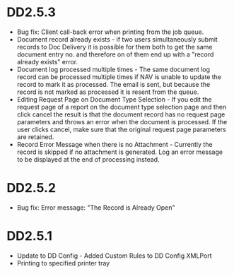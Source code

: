 # DD2.5.3
- Bug fix: Client call-back error when printing from the job queue.
- Document record already exists - if two users simultaneously submit records to Doc Delivery it is possible for them both to get the same document entry no. and therefore on of them end up with a "record already exists" error.
- Document log processed multiple times - The same document log record can be processed multiple times if NAV is unable to update the record to mark it as processed. The email is sent, but because the record is not marked as processed it is resent from the queue.
- Editing Request Page on Document Type Selection -  If you edit the request page of a report on the document type selection page and then click cancel the result is that the document record has no request page parameters and throws an error when the document is processed. If the user clicks cancel, make sure that the original request page parameters are retained.
- Record Error Message when there is no Attachment - Currently the record is skipped if no attachment is generated. Log an error message to be displayed at the end of processing instead.
 
# DD2.5.2
- Bug fix: Error message: "The Record is Already Open"

# DD2.5.1
- Update to DD Config - Added Custom Rules to DD Config XMLPort
- Printing to specified printer tray
